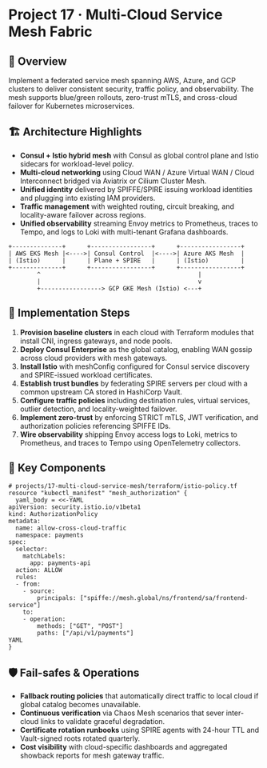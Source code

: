 # Project 17 · Multi-Cloud Service Mesh Fabric

## 📌 Overview
Implement a federated service mesh spanning AWS, Azure, and GCP clusters to deliver consistent security, traffic policy, and observability. The mesh supports blue/green rollouts, zero-trust mTLS, and cross-cloud failover for Kubernetes microservices.

## 🏗️ Architecture Highlights
- **Consul + Istio hybrid mesh** with Consul as global control plane and Istio sidecars for workload-level policy.
- **Multi-cloud networking** using Cloud WAN / Azure Virtual WAN / Cloud Interconnect bridged via Aviatrix or Cilium Cluster Mesh.
- **Unified identity** delivered by SPIFFE/SPIRE issuing workload identities and plugging into existing IAM providers.
- **Traffic management** with weighted routing, circuit breaking, and locality-aware failover across regions.
- **Unified observability** streaming Envoy metrics to Prometheus, traces to Tempo, and logs to Loki with multi-tenant Grafana dashboards.

```
+--------------+      +-----------------+      +-----------------+
| AWS EKS Mesh |<---->| Consul Control  |<---->| Azure AKS Mesh  |
| (Istio)      |      | Plane + SPIRE   |      | (Istio)         |
+--------------+      +-----------------+      +-----------------+
        ^                                            |
        |                                            v
        +-----------------> GCP GKE Mesh (Istio) <---+
```

## 🚀 Implementation Steps
1. **Provision baseline clusters** in each cloud with Terraform modules that install CNI, ingress gateways, and node pools.
2. **Deploy Consul Enterprise** as the global catalog, enabling WAN gossip across cloud providers with mesh gateways.
3. **Install Istio** with meshConfig configured for Consul service discovery and SPIRE-issued workload certificates.
4. **Establish trust bundles** by federating SPIRE servers per cloud with a common upstream CA stored in HashiCorp Vault.
5. **Configure traffic policies** including destination rules, virtual services, outlier detection, and locality-weighted failover.
6. **Implement zero-trust** by enforcing STRICT mTLS, JWT verification, and authorization policies referencing SPIFFE IDs.
7. **Wire observability** shipping Envoy access logs to Loki, metrics to Prometheus, and traces to Tempo using OpenTelemetry collectors.

## 🧩 Key Components
```hcl
# projects/17-multi-cloud-service-mesh/terraform/istio-policy.tf
resource "kubectl_manifest" "mesh_authorization" {
  yaml_body = <<-YAML
apiVersion: security.istio.io/v1beta1
kind: AuthorizationPolicy
metadata:
  name: allow-cross-cloud-traffic
  namespace: payments
spec:
  selector:
    matchLabels:
      app: payments-api
  action: ALLOW
  rules:
  - from:
    - source:
        principals: ["spiffe://mesh.global/ns/frontend/sa/frontend-service"]
    to:
    - operation:
        methods: ["GET", "POST"]
        paths: ["/api/v1/payments"]
YAML
}
```

## 🛡️ Fail-safes & Operations
- **Fallback routing policies** that automatically direct traffic to local cloud if global catalog becomes unavailable.
- **Continuous verification** via Chaos Mesh scenarios that sever inter-cloud links to validate graceful degradation.
- **Certificate rotation runbooks** using SPIRE agents with 24-hour TTL and Vault-signed roots rotated quarterly.
- **Cost visibility** with cloud-specific dashboards and aggregated showback reports for mesh gateway traffic.
